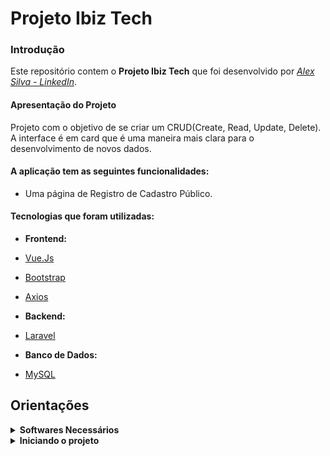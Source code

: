 

#  Projeto Ibiz Tech


###  Introdução

Este repositório contem o **Projeto Ibiz Tech** que foi desenvolvido por _[Alex Silva - LinkedIn](https://www.linkedin.com/in/alexcssilva/)_.

####  Apresentação do Projeto

Projeto com o objetivo de se criar um CRUD(Create, Read, Update, Delete). A interface é em card que é uma maneira mais clara para o desenvolvimento de novos dados.


####  A aplicação tem as seguintes funcionalidades:


- Uma página de Registro de Cadastro Público.

####  Tecnologias que foram utilizadas:


-  **Frontend:**

-  [Vue.Js](https://vuejs.org/guide/introduction.html)

-  [Bootstrap](https://getbootstrap.com/docs/5.3/getting-started/introduction/)

-  [Axios](https://axios-http.com/ptbr/docs/intro)

-  **Backend:**

-  [Laravel](https://axios-http.com/ptbr/docs/intro)

-  **Banco de Dados:**

-  [MySQL](https://dev.mysql.com/doc/)

##  Orientações

<details>
<summary><strong>Softwares Necessários</strong></summary><br  />
Certifique-se de ter o seguinte software instalado em sua máquina ou Docker com as imagens:

- Node.js: [Download](https://nodejs.org/)

- PHP: [Download](https://www.php.net/downloads.php)

- Composer: [Download](https://getcomposer.org/download/)

- MySQL: [Download](https://www.mysql.com/downloads/)

</details>

<details>

<summary><strong>Iniciando o projeto</strong></summary><br  />

1. Crie um diretório com o nome de sua preferência:


mkdir -nome desejado-

2. Clone o repositório no diretório criado anteriormente abrindo seu terminal coloque o código abaixo:

`git clone git@github.com:alexcssilva/Ibiz-Tech.git`

3. Instale as dependências :

`npm install`

  ####  Configuração do Ambiente

  1. No arquivo `.env.example` altere o nome do arquivo para `.env`com suas informações de ambiente como:

    APP_URL=http://localhost

    DB_CONNECTION=mysql pgsql
    DB_HOST=127.0.0.1
    DB_PORT=3306
    DB_DATABASE=laravel_api
    DB_USERNAME=seu_usuario
    DB_PASSWORD=sua_senha

###  API

**Iniciar servidor local**

    php artisan serve

**Criar banco de dados**

    php artisan migrate

**Popular o banco de dados**

    php artisan db:seed --class=LicitationsSeeder

**Build Frondend**

    npm run serve

**Endpoints**

- GET/licitation: retorna a lista de licitações

- GET/licitation/detail/:id_lic: retorna os detalhes de uma licitação

- POST/licitation/form: cria uma licitação

- PUT/licitation/detail/edit/:id_lic: atualiza uma licitação

- DELETE/licitation/detail/:id_lic: deleta uma licitação

</details>
